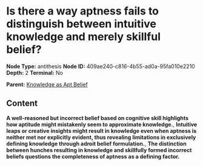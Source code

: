 # Is there a way aptness fails to distinguish between intuitive knowledge and merely skillful belief?

**Node Type:** antithesis
**Node ID:** 409ae240-c816-4b55-ad0a-95fa010e2210
**Depth:** 2
**Terminal:** No

**Parent:** [Knowledge as Apt Belief](knowledge-as-apt-belief.md)

## Content

**A well-reasoned but incorrect belief based on cognitive skill highlights how aptitude might mistakenly seem to approximate knowledge.**, **Intuitive leaps or creative insights might result in knowledge even when aptness is neither met nor explicitly evident, thus revealing limitations in exclusively defining knowledge through adroit belief formulation.**, **The distinction between hunches resulting in knowledge and skillfully formed incorrect beliefs questions the completeness of aptness as a defining factor.**
